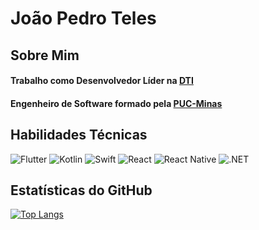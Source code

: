 # João Pedro Teles

## Sobre Mim
#### Trabalho como Desenvolvedor Líder na [DTI](https://www.linkedin.com/company/dtidigital/?originalSubdomain=br)
#### Engenheiro de Software formado pela [PUC-Minas](https://www.pucminas.br/destaques/Paginas/default.aspx)

## Habilidades Técnicas
![Flutter](https://img.shields.io/badge/Flutter-02569B?style=for-the-badge&logo=flutter&logoColor=white) ![Kotlin](https://img.shields.io/badge/Kotlin-0095D5?style=for-the-badge&logo=kotlin&logoColor=white) ![Swift](https://img.shields.io/badge/Swift-FA7343?style=for-the-badge&logo=swift&logoColor=white) ![React](https://img.shields.io/badge/React-61DAFB?style=for-the-badge&logo=react&logoColor=white) ![React Native](https://img.shields.io/badge/React_Native-61DAFB?style=for-the-badge&logo=react&logoColor=white) ![.NET](https://img.shields.io/badge/.NET-512BD4?style=for-the-badge&logo=.net&logoColor=white)

## Estatísticas do GitHub
[![Top Langs](https://github-readme-stats.vercel.app/api/top-langs/?username=joaopteles)](https://github.com/anuraghazra/github-readme-stats)

